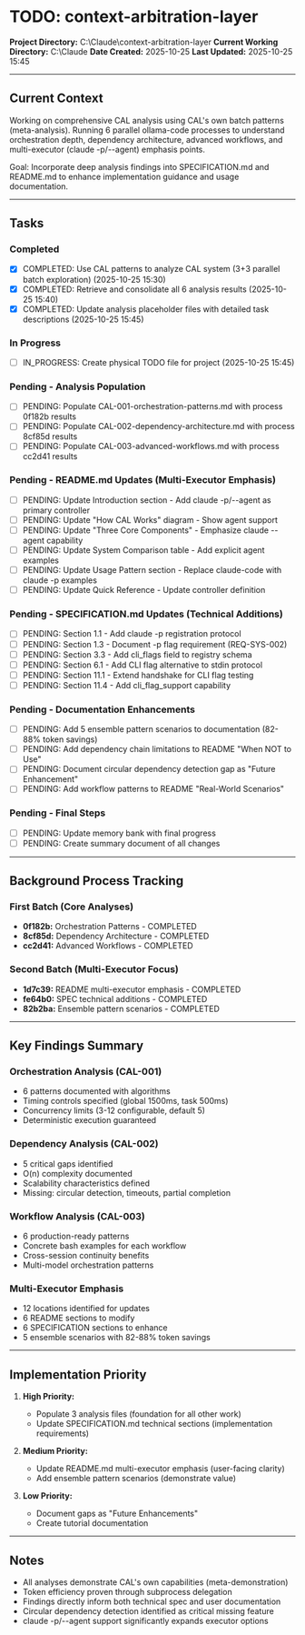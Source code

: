 # TODO: context-arbitration-layer

**Project Directory:** C:\Claude\context-arbitration-layer
**Current Working Directory:** C:\Claude
**Date Created:** 2025-10-25
**Last Updated:** 2025-10-25 15:45

---

## Current Context

Working on comprehensive CAL analysis using CAL's own batch patterns (meta-analysis). Running 6 parallel ollama-code processes to understand orchestration depth, dependency architecture, advanced workflows, and multi-executor (claude -p/--agent) emphasis points.

Goal: Incorporate deep analysis findings into SPECIFICATION.md and README.md to enhance implementation guidance and usage documentation.

---

## Tasks

### Completed
- [x] COMPLETED: Use CAL patterns to analyze CAL system (3+3 parallel batch exploration) (2025-10-25 15:30)
- [x] COMPLETED: Retrieve and consolidate all 6 analysis results (2025-10-25 15:40)
- [x] COMPLETED: Update analysis placeholder files with detailed task descriptions (2025-10-25 15:45)

### In Progress
- [ ] IN_PROGRESS: Create physical TODO file for project (2025-10-25 15:45)

### Pending - Analysis Population
- [ ] PENDING: Populate CAL-001-orchestration-patterns.md with process 0f182b results
- [ ] PENDING: Populate CAL-002-dependency-architecture.md with process 8cf85d results
- [ ] PENDING: Populate CAL-003-advanced-workflows.md with process cc2d41 results

### Pending - README.md Updates (Multi-Executor Emphasis)
- [ ] PENDING: Update Introduction section - Add claude -p/--agent as primary controller
- [ ] PENDING: Update "How CAL Works" diagram - Show agent support
- [ ] PENDING: Update "Three Core Components" - Emphasize claude --agent capability
- [ ] PENDING: Update System Comparison table - Add explicit agent examples
- [ ] PENDING: Update Usage Pattern section - Replace claude-code with claude -p examples
- [ ] PENDING: Update Quick Reference - Update controller definition

### Pending - SPECIFICATION.md Updates (Technical Additions)
- [ ] PENDING: Section 1.1 - Add claude -p registration protocol
- [ ] PENDING: Section 1.3 - Document -p flag requirement (REQ-SYS-002)
- [ ] PENDING: Section 3.3 - Add cli_flags field to registry schema
- [ ] PENDING: Section 6.1 - Add CLI flag alternative to stdin protocol
- [ ] PENDING: Section 11.1 - Extend handshake for CLI flag testing
- [ ] PENDING: Section 11.4 - Add cli_flag_support capability

### Pending - Documentation Enhancements
- [ ] PENDING: Add 5 ensemble pattern scenarios to documentation (82-88% token savings)
- [ ] PENDING: Add dependency chain limitations to README "When NOT to Use"
- [ ] PENDING: Document circular dependency detection gap as "Future Enhancement"
- [ ] PENDING: Add workflow patterns to README "Real-World Scenarios"

### Pending - Final Steps
- [ ] PENDING: Update memory bank with final progress
- [ ] PENDING: Create summary document of all changes

---

## Background Process Tracking

### First Batch (Core Analyses)
- **0f182b:** Orchestration Patterns - COMPLETED
- **8cf85d:** Dependency Architecture - COMPLETED
- **cc2d41:** Advanced Workflows - COMPLETED

### Second Batch (Multi-Executor Focus)
- **1d7c39:** README multi-executor emphasis - COMPLETED
- **fe64b0:** SPEC technical additions - COMPLETED
- **82b2ba:** Ensemble pattern scenarios - COMPLETED

---

## Key Findings Summary

### Orchestration Analysis (CAL-001)
- 6 patterns documented with algorithms
- Timing controls specified (global 1500ms, task 500ms)
- Concurrency limits (3-12 configurable, default 5)
- Deterministic execution guaranteed

### Dependency Analysis (CAL-002)
- 5 critical gaps identified
- O(n) complexity documented
- Scalability characteristics defined
- Missing: circular detection, timeouts, partial completion

### Workflow Analysis (CAL-003)
- 6 production-ready patterns
- Concrete bash examples for each workflow
- Cross-session continuity benefits
- Multi-model orchestration patterns

### Multi-Executor Emphasis
- 12 locations identified for updates
- 6 README sections to modify
- 6 SPECIFICATION sections to enhance
- 5 ensemble scenarios with 82-88% token savings

---

## Implementation Priority

1. **High Priority:**
   - Populate 3 analysis files (foundation for all other work)
   - Update SPECIFICATION.md technical sections (implementation requirements)

2. **Medium Priority:**
   - Update README.md multi-executor emphasis (user-facing clarity)
   - Add ensemble pattern scenarios (demonstrate value)

3. **Low Priority:**
   - Document gaps as "Future Enhancements"
   - Create tutorial documentation

---

## Notes

- All analyses demonstrate CAL's own capabilities (meta-demonstration)
- Token efficiency proven through subprocess delegation
- Findings directly inform both technical spec and user documentation
- Circular dependency detection identified as critical missing feature
- claude -p/--agent support significantly expands executor options
